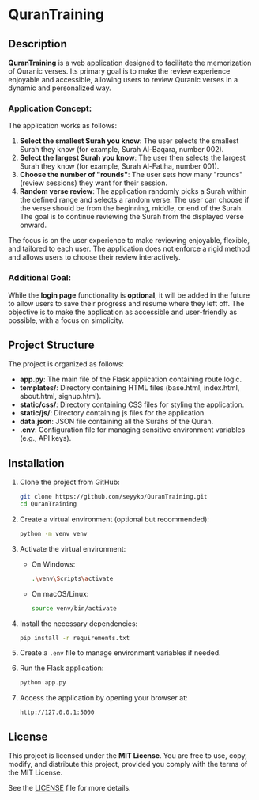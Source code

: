 
# QuranTraining

## Description

**QuranTraining** is a web application designed to facilitate the memorization of Quranic verses. Its primary goal is to make the review experience enjoyable and accessible, allowing users to review Quranic verses in a dynamic and personalized way.

### Application Concept:

The application works as follows:
1. **Select the smallest Surah you know**: The user selects the smallest Surah they know (for example, Surah Al-Baqara, number 002).
2. **Select the largest Surah you know**: The user then selects the largest Surah they know (for example, Surah Al-Fatiha, number 001).
3. **Choose the number of "rounds"**: The user sets how many "rounds" (review sessions) they want for their session.
4. **Random verse review**: The application randomly picks a Surah within the defined range and selects a random verse. The user can choose if the verse should be from the beginning, middle, or end of the Surah. The goal is to continue reviewing the Surah from the displayed verse onward.

The focus is on the user experience to make reviewing enjoyable, flexible, and tailored to each user. The application does not enforce a rigid method and allows users to choose their review interactively.

### Additional Goal:

While the **login page** functionality is **optional**, it will be added in the future to allow users to save their progress and resume where they left off. The objective is to make the application as accessible and user-friendly as possible, with a focus on simplicity.

## Project Structure

The project is organized as follows:
- **app.py**: The main file of the Flask application containing route logic.
- **templates/**: Directory containing HTML files (base.html, index.html, about.html, signup.html).
- **static/css/**: Directory containing CSS files for styling the application.
- **static/js/**: Directory containing js files for the application.
- **data.json**: JSON file containing all the Surahs of the Quran.
- **.env**: Configuration file for managing sensitive environment variables (e.g., API keys).

## Installation

1. Clone the project from GitHub:

   ```bash
   git clone https://github.com/seyyko/QuranTraining.git
   cd QuranTraining
   ```

2. Create a virtual environment (optional but recommended):

   ```bash
   python -m venv venv
   ```

3. Activate the virtual environment:

   - On Windows:
     ```bash
     .\venv\Scripts\activate
     ```
   - On macOS/Linux:
     ```bash
     source venv/bin/activate
     ```

4. Install the necessary dependencies:

   ```bash
   pip install -r requirements.txt
   ```

5. Create a `.env` file to manage environment variables if needed.

6. Run the Flask application:

   ```bash
   python app.py
   ```

7. Access the application by opening your browser at:

   ```
   http://127.0.0.1:5000
   ```

## License

This project is licensed under the **MIT License**. You are free to use, copy, modify, and distribute this project, provided you comply with the terms of the MIT License.

See the [LICENSE](LICENSE) file for more details.
